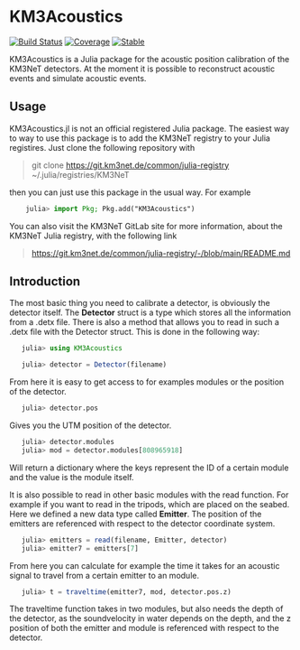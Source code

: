 # KM3Acoustics

[![Build Status](https://github.com/mpirke/KM3Acoustics.jl/actions/workflows/CI.yml/badge.svg?branch=main)](https://github.com/mpirke/KM3Acoustics.jl/actions/workflows/CI.yml?query=branch%3Amain)
[![Coverage](https://codecov.io/gh/mpirke/KM3Acoustics.jl/branch/main/graph/badge.svg)](https://codecov.io/gh/mpirke/KM3Acoustics.jl)
[![Stable](https://img.shields.io/badge/docs-stable-blue.svg)](https://mpirke.github.io/KM3Acoustics.jl/dev/)

KM3Acoustics is a Julia package for the acoustic position calibration of the KM3NeT detectors. At the moment it is possible to reconstruct acoustic events and simulate acoustic events.

## Usage
KM3Acoustics.jl is not an official registered Julia package. The easiest way to way to use this package is to add the KM3NeT registry to your Julia registires.
Just clone the following repository with

> git clone https://git.km3net.de/common/julia-registry ~/.julia/registries/KM3NeT

then you can just use this package in the usual way. For example
```julia
    julia> import Pkg; Pkg.add("KM3Acoustics")
```

You can also visit the KM3NeT GitLab site for more information, about the KM3NeT Julia registry, with the following link

 > https://git.km3net.de/common/julia-registry/-/blob/main/README.md

 ## Introduction

 The most basic thing you need to calibrate a detector, is obviously the detector itself. The **Detector** struct is a type which stores 
 all the information from a .detx file. There is also a method that allows you to read in such a .detx file with the Detector struct.
 This is done in the following way: 

```julia
   julia> using KM3Acoustics

   julia> detector = Detector(filename)
```

From here it is easy to get access to for examples modules or the position of the detector.

```julia
   julia> detector.pos
```

Gives you the UTM position of the detector.

```julia
   julia> detector.modules
   julia> mod = detector.modules[808965918]
```

Will return a dictionary where the keys represent the ID of a certain module and the value is the module itself.

It is also possible to read in other basic modules with the read function. For example if you want to read in the 
tripods, which are placed on the seabed. Here we defined a new data type called **Emitter**. The position of the emitters
are referenced with respect to the detector coordinate system. 

```julia
   julia> emitters = read(filename, Emitter, detector)
   julia> emitter7 = emitters[7]
```

From here you can calculate for example the time it takes for an acoustic signal to travel from a certain emitter to an module.

```julia
   julia> t = traveltime(emitter7, mod, detector.pos.z)
```

The traveltime function takes in two modules, but also needs the depth of the detector, as the soundvelocity in water depends
on the depth, and the z position of both the emitter and module is referenced with respect to the detector.
